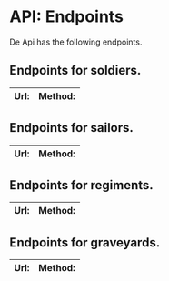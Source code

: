 API: Endpoints 
======================

De Api has the following endpoints. 

## Endpoints for soldiers.

| Url:                      | Method:            |
| :------------------------ | ------------------ |

## Endpoints for sailors.

| Url:                      | Method:            |
| :------------------------ | ------------------ |

## Endpoints for regiments. 

| Url:                      | Method:            |
| :------------------------ | ------------------ |

## Endpoints for graveyards.

| Url:                      | Method:            |
| :------------------------ | ------------------ |
